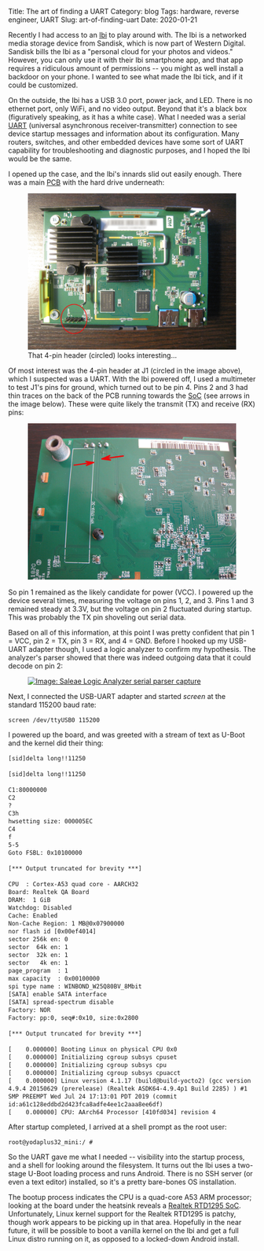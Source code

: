 Title: The art of finding a UART
Category: blog
Tags: hardware, reverse engineer, UART
Slug: art-of-finding-uart
Date: 2020-01-21

Recently I had access to an [Ibi](https://www.meetibi.com) to play around with. The Ibi is a networked media storage device from Sandisk, which is now part of Western Digital. Sandisk bills the Ibi as a "personal cloud for your photos and videos." However, you can only use it with their Ibi smartphone app, and that app requires a ridiculous amount of permissions -- you might as well install a backdoor on your phone. I wanted to see what made the Ibi tick, and if it could be customized.

On the outside, the Ibi has a USB 3.0 port, power jack, and LED. There is no ethernet port, only WiFi, and no video output. Beyond that it's a black box (figuratively speaking, as it has a white case). What I needed was a serial [UART](https://en.wikipedia.org/wiki/Universal_asynchronous_receiver-transmitter) (universal asynchronous receiver-transmitter) connection to see device startup messages and information about its configuration. Many routers, switches, and other embedded devices have some sort of UART capability for troubleshooting and diagnostic purposes, and I hoped the Ibi would be the same.

I opened up the case, and the Ibi's innards slid out easily enough. There was a main [PCB](https://en.wikipedia.org/wiki/Printed_circuit_board) with the hard drive underneath:

<figure>
<a href="images/ibi-main-pcb.jpg"><img src="images/ibi-main-pcb.jpg" alt="Image: Ibi main PCB" width="480" /></a>
<figcaption>That 4-pin header (circled) looks interesting...</figcaption>
</figure>

Of most interest was the 4-pin header at J1 (circled in the image above), which I suspected was a UART. With the Ibi powered off, I used a multimeter to test J1's pins for ground, which turned out to be pin 4. Pins 2 and 3 had thin traces on the back of the PCB running towards the [SoC](https://en.wikipedia.org/wiki/System_on_a_chip) (see arrows in the image below). These were quite likely the transmit (TX) and receive (RX) pins: 

<figure>
<a href="images/ibi-uart-traces.jpg"><img src="images/ibi-uart-traces.jpg" alt="Image: J1 header, pins 2 and 3 traces" width="480" /></a>
</figure>

So pin 1 remained as the likely candidate for power (VCC). I powered up the device several times, measuring the voltage on pins 1, 2, and 3. Pins 1 and 3 remained steady at 3.3V, but the voltage on pin 2 fluctuated during startup. This was probably the TX pin shoveling out serial data.

Based on all of this information, at this point I was pretty confident that pin 1 = VCC, pin 2 = TX, pin 3 = RX, and 4 = GND. Before I hooked up my USB-UART adapter though, I used a logic analyzer to confirm my hypothesis. The analyzer's parser showed that there was indeed outgoing data that it could decode on pin 2:

<figure>
<a href="images/ibi-saleae-capture.jpg"><img src="images/ibi-saleae-capture.jpg" alt="Image: Saleae Logic Analyzer serial parser capture" width="641" /></a>
</figure>

Next, I connected the USB-UART adapter and started *screen* at the standard 115200 baud rate:

```text
screen /dev/ttyUSB0 115200
```

I powered up the board, and was greeted with a stream of text as U-Boot and the kernel did their thing:

```text
[sid]delta long!!11250

[sid]delta long!!11250

C1:80000000
C2
?
C3h
hwsetting size: 000005EC
C4
f 
5-5
Goto FSBL: 0x10100000

[*** Output truncated for brevity ***]

CPU  : Cortex-A53 quad core - AARCH32
Board: Realtek QA Board
DRAM:  1 GiB
Watchdog: Disabled
Cache: Enabled
Non-Cache Region: 1 MB@0x07900000
nor flash id [0x00ef4014]
sector 256k en: 0
sector  64k en: 1
sector  32k en: 1
sector   4k en: 1
page_program  : 1
max capacity  : 0x00100000
spi type name : WINBOND_W25Q80BV_8Mbit
[SATA] enable SATA interface
[SATA] spread-spectrum disable
Factory: NOR
Factory: pp:0, seq#:0x10, size:0x2800

[*** Output truncated for brevity ***]

[    0.000000] Booting Linux on physical CPU 0x0
[    0.000000] Initializing cgroup subsys cpuset
[    0.000000] Initializing cgroup subsys cpu
[    0.000000] Initializing cgroup subsys cpuacct
[    0.000000] Linux version 4.1.17 (build@build-yocto2) (gcc version 4.9.4 20150629 (prerelease) (Realtek ASDK64-4.9.4p1 Build 2285) ) #1 SMP PREEMPT Wed Jul 24 17:13:01 PDT 2019 (commit id:a61c128eddbd2d423fca8adfe4ee1c2aaa8ee6df)
[    0.000000] CPU: AArch64 Processor [410fd034] revision 4
```

After startup completed, I arrived at a shell prompt as the root user:

```text
root@yodaplus32_mini:/ #
```

So the UART gave me what I needed -- visibility into the startup process, and a shell for looking around the filesystem. It turns out the Ibi uses a two-stage U-Boot loading process and runs Android. There is no SSH server (or even a text editor) installed, so it's a pretty bare-bones OS installation.

The bootup process indicates the CPU is a quad-core A53 ARM processor; looking at the board under the heatsink reveals a [Realtek RTD1295 SoC](https://www.realtek.com/en/products/communications-network-ics/item/rtd1295). Unfortunately, Linux kernel support for the Realtek RTD1295 is patchy, though work appears to be picking up in that area. Hopefully in the near future, it will be possible to boot a vanilla kernel on the Ibi and get a full Linux distro running on it, as opposed to a locked-down Android install.


